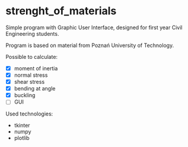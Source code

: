 # strenght_of_materials

Simple program with Graphic User Interface, designed for first year Civil Engineering students.

Program is based on material from Poznań University of Technology.

Possible to calculate:
- [x] moment of inertia
- [x] normal stress
- [x] shear stress
- [x] bending at angle
- [x] buckling
- [ ] GUI

Used technologies:
- tkinter
- numpy
- plotlib
